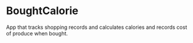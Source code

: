 # BoughtCalorie
App that tracks shopping records and calculates calories and records cost of produce when bought.
